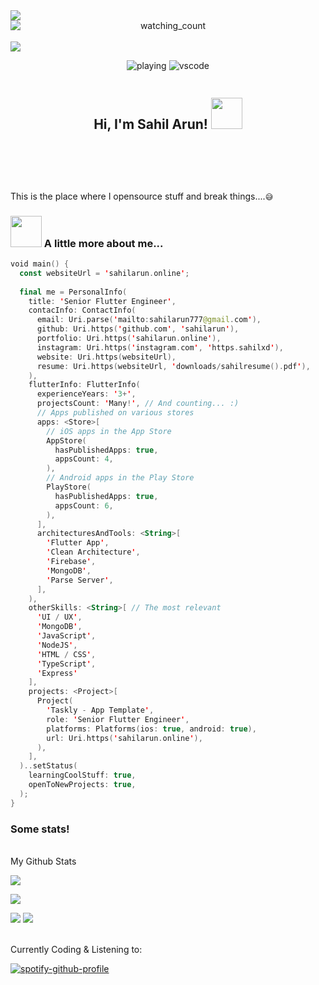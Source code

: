 <div align="center" class="head-me" style="display: flex; flex-flow: column wrap;">
	<img src="https://api.statusbadges.me/badge/status/1193982492676464892"/> <img src="https://komarev.com/ghpvc/?username=sahilarun&color=00ffb9" alt="watching_count" /><br>
	<img src="https://github-stats-alpha.vercel.app/api?username=sahilarun&cc=080808&tc=00ffb9&ic=fff&bc=0000">
 
![playing](https://api.statusbadges.me/badge/playing/1193982492676464892)  ![vscode](https://api.statusbadges.me/badge/vscode/1193982492676464892)
	<br>
	<h2> Hi, I'm Sahil Arun! <img src="https://media.giphy.com/media/mGcNjsfWAjY5AEZNw6/giphy.gif" width="50"> </h2>
	<br><br>
</div>

This is the place where I opensource stuff and break things....`😅`

### <img src="https://media.giphy.com/media/VgCDAzcKvsR6OM0uWg/giphy.gif" width="50"> A little more about me...
```kotlin
void main() {
  const websiteUrl = 'sahilarun.online';
  
  final me = PersonalInfo(
    title: 'Senior Flutter Engineer',
    contacInfo: ContactInfo(
      email: Uri.parse('mailto:sahilarun777@gmail.com'),
      github: Uri.https('github.com', 'sahilarun'),
      portfolio: Uri.https('sahilarun.online'),
      instagram: Uri.https('instagram.com', 'https.sahilxd'),
      website: Uri.https(websiteUrl),
      resume: Uri.https(websiteUrl, 'downloads/sahilresume().pdf'),
    ),
    flutterInfo: FlutterInfo(
      experienceYears: '3+',
      projectsCount: 'Many!', // And counting... :)
      // Apps published on various stores
      apps: <Store>[
        // iOS apps in the App Store
        AppStore(
          hasPublishedApps: true,
          appsCount: 4,
        ),
        // Android apps in the Play Store
        PlayStore(
          hasPublishedApps: true,
          appsCount: 6,
        ),
      ],
      architecturesAndTools: <String>[
        'Flutter App',
        'Clean Architecture',
        'Firebase',
        'MongoDB',
        'Parse Server',
      ],
    ),
    otherSkills: <String>[ // The most relevant
      'UI / UX',
      'MongoDB',
      'JavaScript',
      'NodeJS',
      'HTML / CSS',
      'TypeScript',
      'Express'
    ],
    projects: <Project>[
      Project(
        'Taskly - App Template',
        role: 'Senior Flutter Engineer',
        platforms: Platforms(ios: true, android: true),
        url: Uri.https('sahilarun.online'),
      ),
    ],
  )..setStatus(
    learningCoolStuff: true,
    openToNewProjects: true,
  );
}
```

### Some stats!
<br>
My Github Stats

![](http://github-profile-summary-cards.vercel.app/api/cards/profile-details?username=sahilarun&theme=dark) 

![](https://github-readme-streak-stats.herokuapp.com?user=sahilarun&theme=dark&hide_border=true&date_format=M%20j%5B%2C%20Y%5D)

![](http://github-profile-summary-cards.vercel.app/api/cards/repos-per-language?username=sahilarun&theme=dark) 
![](http://github-profile-summary-cards.vercel.app/api/cards/most-commit-language?username=sahilarun&theme=dark)


<br>
Currently Coding & Listening to:

[![spotify-github-profile](https://spotify-github-profile.vercel.app/api/view?uid=31dhddg2v6ovy7maxjdlzjk3fohq&cover_image=true&theme=novatorem&show_offline=true&bar_color=53b14f&bar_color_cover=false)](https://open.spotify.com/user/31dhddg2v6ovy7maxjdlzjk3fohq)
